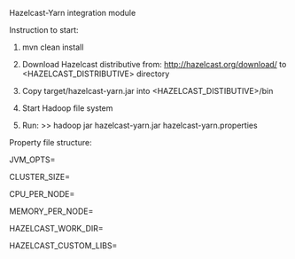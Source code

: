 Hazelcast-Yarn integration module


Instruction to start:


1) mvn clean install


2) Download Hazelcast distributive from: http://hazelcast.org/download/ to <HAZELCAST_DISTRIBUTIVE> directory


3) Copy target/hazelcast-yarn.jar into <HAZELCAST_DISTIBUTIVE>/bin


4) Start Hadoop file system


5) Run: >> hadoop jar hazelcast-yarn.jar <Path to hazelcast-yarn.jar> <Path to Hazelcast ZIP fix> hazelcast-yarn.properties


Property file structure:


JVM_OPTS=<Options of JVM>

CLUSTER_SIZE=<Size of the cluster>

CPU_PER_NODE=<Number of cpu core being used by Hazelcast node>

MEMORY_PER_NODE=<Number of memory core being used by Hazelcast node>

HAZELCAST_WORK_DIR=<Path to the Hazelcast work dir on HDFS>

HAZELCAST_CUSTOM_LIBS=<Path to custom libs>
